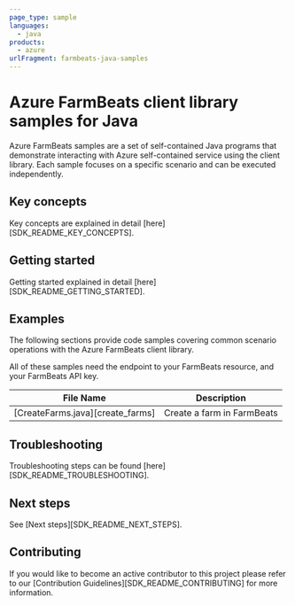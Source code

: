```yaml
---
page_type: sample
languages:
  - java
products:
  - azure
urlFragment: farmbeats-java-samples
---
```


# Azure FarmBeats client library samples for Java

Azure FarmBeats samples are a set of self-contained Java programs that demonstrate interacting with Azure self-contained service using the client library. Each sample focuses on a specific scenario and can be executed independently.

## Key concepts

Key concepts are explained in detail [here][SDK_README_KEY_CONCEPTS].

## Getting started

Getting started explained in detail [here][SDK_README_GETTING_STARTED].

## Examples

The following sections provide code samples covering common scenario operations with the Azure FarmBeats client library.

All of these samples need the endpoint to your FarmBeats resource, and your FarmBeats API key.

|**File Name**|**Description**|
|----------------|-------------|
|[CreateFarms.java][create_farms]|Create a farm in FarmBeats|

## Troubleshooting

Troubleshooting steps can be found [here][SDK_README_TROUBLESHOOTING].

## Next steps

See [Next steps][SDK_README_NEXT_STEPS].

## Contributing

If you would like to become an active contributor to this project please refer to our [Contribution Guidelines][SDK_README_CONTRIBUTING] for more information.

<!-- LINKS -->
<!-- [SDK_README_CONTRIBUTING]: https://github.com/Azure/azure-sdk-for-java/blob/main/sdk/farmbeats/azure-verticals-agrifood-farming/README.md#contributing -->
<!-- [SDK_README_GETTING_STARTED]: https://github.com/Azure/azure-sdk-for-java/blob/main/sdk/farmbeats/azure-verticals-agrifood-farming/README.md#getting-started -->
<!-- [SDK_README_TROUBLESHOOTING]: https://github.com/Azure/azure-sdk-for-java/blob/main/sdk/farmbeats/azure-verticals-agrifood-farming/README.md#troubleshooting -->
<!-- [SDK_README_KEY_CONCEPTS]: https://github.com/Azure/azure-sdk-for-java/blob/main/sdk/farmbeats/azure-verticals-agrifood-farming/README.md#key-concepts -->
<!-- [SDK_README_DEPENDENCY]: https://github.com/Azure/azure-sdk-for-java/blob/main/sdk/farmbeats/azure-verticals-agrifood-farming/README.md#include-the-package -->
<!-- [SDK_README_NEXT_STEPS]: https://github.com/Azure/azure-sdk-for-java/blob/main/sdk/farmbeats/azure-verticals-agrifood-farming/README.md#next-steps -->
<!-- [create_farms]: https://github.com/Azure/azure-sdk-for-java/blob/main/sdk/farmbeats/azure-verticals-agrifood-farming/src/samples/java/com/azure/verticals/agrifood/farming/CreateFarms.java -->
